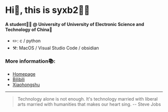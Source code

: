 # Hi👋, this is syxb2🙋🏻

#### A student🧑🏻 @ University of University of Electronic Science and Technology of China🏫

* ✏️: c / python
* ⚒️: MacOS / Visual Studio Code / obsidian

### More information📚:

* [Homepage](https://syxb2.github.io)
* [Bilibili](https://space.bilibili.com/24550465)
* [Xiaohongshu](https://www.xiaohongshu.com/user/profile/63caa3bd0000000026006cf2)

***

> Technology alone is not enough. It's technology married with liberal arts married with humanities that makes our heart sing. -- Steve Jobs

<!--
**syxb2/syxb2** is a ✨ _special_ ✨ repository because its `README.md` (this file) appears on your GitHub profile.

Here are some ideas to get you started:

- 🔭 I’m currently working on ...
- 🌱 I’m currently learning ...
- 👯 I’m looking to collaborate on ...
- 🤔 I’m looking for help with ...
- 💬 Ask me about ...
- 📫 How to reach me: ...
- 😄 Pronouns: ...
- ⚡ Fun fact: ...
-->
